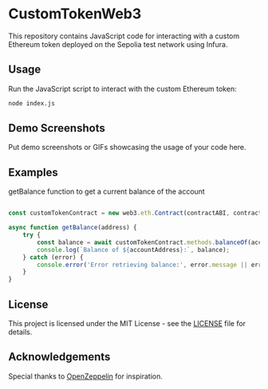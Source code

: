 # CustomTokenWeb3

This repository contains JavaScript code for interacting with a custom Ethereum token deployed on the Sepolia test network using Infura.

## Usage

Run the JavaScript script to interact with the custom Ethereum token:

```bash
node index.js
```

## Demo Screenshots

Put demo screenshots or GIFs showcasing the usage of your code here.

## Examples

getBalance function to get a current balance of the account

```javascript

const customTokenContract = new web3.eth.Contract(contractABI, contractAddress);

async function getBalance(address) {
    try {
        const balance = await customTokenContract.methods.balanceOf(accountAddress).call();
        console.log(`Balance of ${accountAddress}:`, balance);
    } catch (error) {
        console.error('Error retrieving balance:', error.message || error);
    }
}

```

## License

This project is licensed under the MIT License - see the [LICENSE](LICENSE) file for details.

## Acknowledgements

Special thanks to [OpenZeppelin](https://github.com/OpenZeppelin/openzeppelin-contracts) for inspiration.

```
